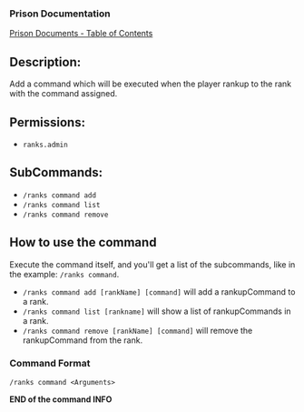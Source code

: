 ### Prison Documentation
[Prison Documents - Table of Contents](../prison_docs_000_toc.md)

## Description:

Add a command which will be executed when the player rankup to the rank with the command assigned.

## Permissions:

- `ranks.admin`

## SubCommands:

- `/ranks command add` 
- `/ranks command list`
- `/ranks command remove`

## How to use the command

Execute the command itself, and you'll get a list of the subcommands, like in the example: `/ranks command`.
- `/ranks command add [rankName] [command]` will add a rankupCommand to a rank.
- `/ranks command list [rankname]` will show a list of rankupCommands in a rank.
- `/ranks command remove [rankName] [command]` will remove the rankupCommand from the rank.

### Command Format

`/ranks command <Arguments>`

**END of the command INFO**